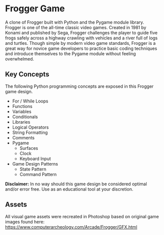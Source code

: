# Frogger Game
A clone of Frogger built with Python and the Pygame module library. Frogger is one of the all-time classic video games. Created in 1981 by Konami and published by Sega, Frogger challenges the player to guide five frogs safely across a highway crawling with vehicles and a river full of logs and turtles. Though simple by modern video game standards, Frogger is a great way for novice game developers to practice basic coding techniques and introduce themselves to the Pygame module without feeling overwhelmed.

## Key Concepts
The following Python programming concepts are exposed in this Frogger game design.
- For / While Loops
- Functions
- Variables
- Conditionals
- Libraries
- Logical Operators
- String Formatting
- Comments
- Pygame
  - Surfaces
  - Clock
  - Keyboard Input 
- Game Design Patterns
  - State Pattern
  - Command Pattern

**Disclaimer:** In no way should this game design be considered optimal and/or error free. Use as an educational tool at your discretion.

## Assets
All visual game assets were recreated in Photoshop based on original game images found here: https://www.computerarcheology.com/Arcade/Frogger/GFX.html
